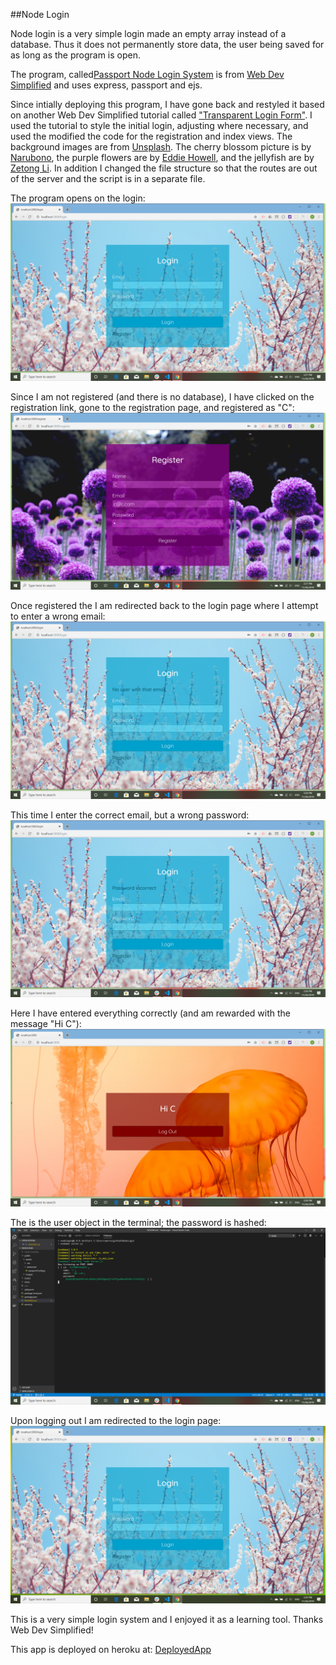 ##Node Login

Node login is a very simple login made an empty array instead of a database. Thus it does not permanently store data, the user being saved for as long as the program is open.

The program, called[Passport Node Login System](https://www.youtube.com/watch?v=-RCnNyD0L-s&t=15s) is from [Web Dev Simplified](https://www.youtube.com/watch?v=-RCnNyD0L-s) and uses express, passport and ejs.

Since intially deploying this program, I have gone back and restyled it based on another Web Dev Simplified tutorial called ["Transparent Login Form"](https://www.youtube.com/watch?v=nLxA9froMOs). I used the tutorial to style the initial login, adjusting where necessary, and used the modified the code for the registration and index views. The background images are from [Unsplash](https://unsplash.com/). The cherry blossom picture is by [Narubono](https://unsplash.com/@narubono), the purple flowers are by [Eddie Howell](https://unsplash.com/s/photos/howell), and the jellyfish are by [Zetong Li](https://unsplash.com/s/photos/zetong-li). In addition I changed the file structure so that the routes are out of the server and the script is in a separate file. 
 
 The program opens on the login:
 ![Login](public/images/forreadme/aonopening.png)

Since I am not registered (and there is no database), I have clicked on the registration link, gone to the registration page, and registered as "C":
![Register](public/images/forreadme/bregister.png)

Once registered the I am redirected back to the login page where I attempt to enter a wrong email:
![WrongEmail](public/images/forreadme/cwrongemail.png)

This time I enter the correct email, but a wrong password:
![WrongPassword](public/images/forreadme/dwrongpassword.png)

Here I have entered everything correctly (and am rewarded with the message "Hi C"):
![Success](public/images/forreadme/esuccess.png)

The is the user object in the terminal; the password is hashed:
![Hashedpassword](public/images/forreadme/fuserinterminal.png)

Upon logging out I am redirected to the login page:
![Logout](public/images/forreadme/gloggedout.png)

 This is a very simple login system and I enjoyed it as a learning tool. Thanks Web Dev Simplified!

 This app is deployed on heroku at: [DeployedApp](https://vast-stream-09563.herokuapp.com/login)